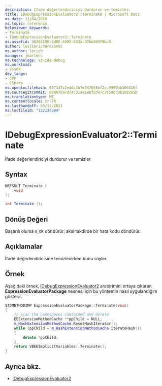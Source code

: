 ```yaml
---
description: İfade değerlendiriciyi durdurur ve temizler.
title: IDebugExpressionEvaluator2::Terminate | Microsoft Docs
ms.date: 11/04/2016
ms.topic: reference
helpviewer_keywords:
- Terminate
- IDebugExpressionEvaluator2::Terminate
ms.assetid: 38265100-4d80-4902-833a-07bb569f9ba8
author: leslierichardson95
ms.author: lerich
manager: jmartens
ms.technology: vs-ide-debug
ms.workload:
- vssdk
dev_langs:
- CPP
- CSharp
ms.openlocfilehash: 057147c2eddc4b7e247658bf2cc9989bb106316f
ms.sourcegitcommit: 68897da7d74c31ae1ebf5d47c7b5ddc9b108265b
ms.translationtype: MT
ms.contentlocale: tr-TR
ms.lasthandoff: 08/13/2021
ms.locfileid: "122138594"
---
```

# <a name="idebugexpressionevaluator2terminate"></a>IDebugExpressionEvaluator2::Terminate
İfade değerlendiriciyi durdurur ve temizler.

## <a name="syntax"></a>Syntax

```cpp
HRESULT Terminate (
    void
);
```

```csharp
int Terminate ();
```

## <a name="return-value"></a>Dönüş Değeri
Başarılı olursa `S_OK` döndürür; aksi takdirde bir hata kodu döndürür.

## <a name="remarks"></a>Açıklamalar
İfade değerlendiricisine temizlenirken bunu söyler.

## <a name="example"></a>Örnek
Aşağıdaki örnek, [IDebugExpressionEvaluator2](../../../extensibility/debugger/reference/idebugexpressionevaluator2.md) arabirimini ortaya çıkaran **ExpressionEvaluatorPackage** nesnesi için bu yöntemin nasıl uygulandığını gösterir.

```cpp
STDMETHODIMP ExpressionEvaluatorPackage::Terminate(void)
{
    // scan the namespaces contained and delete
    EEExtensionMethodCache **ppChild = NULL;
    m_HashExtensionMethodCache.ResetHashIterator();
    while (ppChild = m_HashExtensionMethodCache.IterateHash())
    {
        delete *ppChild;
    }
    return VBEEImplicitVariables::Terminate();
}
```

## <a name="see-also"></a>Ayrıca bkz.
- [IDebugExpressionEvaluator2](../../../extensibility/debugger/reference/idebugexpressionevaluator2.md)
